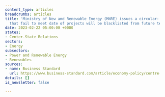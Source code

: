 ```yaml
---
content_type: articles
breadcrumbs: articles
title: 'Ministry of New and Renewable Energy (MNRE) issues a circular: RE energy companies
  that fail to meet date of projects will be blacklisted from future tenders'
date: 2023-02-22 05:00:00 +0000
states:
- Center-State Relations
sectors:
- Energy
subsectors:
- Power and Renewable Energy
- Renewables
sources:
- name: Business Standard
  url: https://www.business-standard.com/article/economy-policy/centre-to-blacklist-renewable-energy-companies-delaying-project-completion-123021601092_1.html
details: []
is_newsletter: false

---
```


